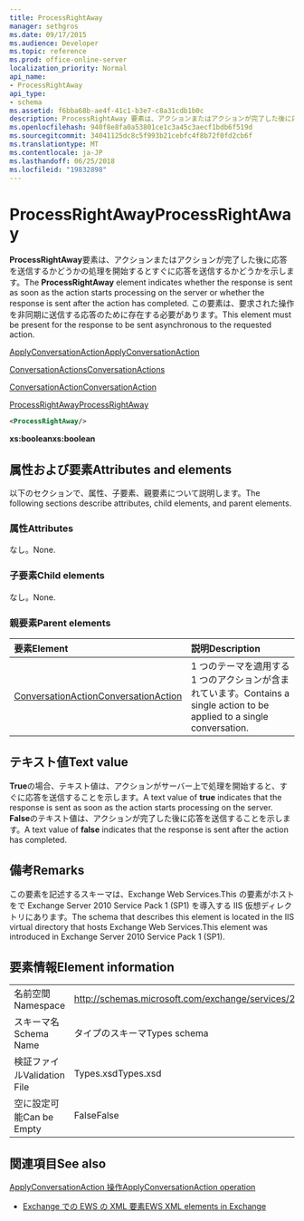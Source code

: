 ```yaml
---
title: ProcessRightAway
manager: sethgros
ms.date: 09/17/2015
ms.audience: Developer
ms.topic: reference
ms.prod: office-online-server
localization_priority: Normal
api_name:
- ProcessRightAway
api_type:
- schema
ms.assetid: f6bba68b-ae4f-41c1-b3e7-c8a31cdb1b0c
description: ProcessRightAway 要素は、アクションまたはアクションが完了した後に応答を送信するかどうかの処理を開始するとすぐに応答を送信するかどうかを示します。 この要素は、要求された操作を非同期に送信する応答のために存在する必要があります。
ms.openlocfilehash: 940f8e8fa0a53801ce1c3a45c3aecf1bdb6f519d
ms.sourcegitcommit: 34041125dc8c5f993b21cebfc4f8b72f0fd2cb6f
ms.translationtype: MT
ms.contentlocale: ja-JP
ms.lasthandoff: 06/25/2018
ms.locfileid: "19832898"
---
```

# <a name="processrightaway"></a><span data-ttu-id="32fcf-104">ProcessRightAway</span><span class="sxs-lookup"><span data-stu-id="32fcf-104">ProcessRightAway</span></span>

<span data-ttu-id="32fcf-105">**ProcessRightAway**要素は、アクションまたはアクションが完了した後に応答を送信するかどうかの処理を開始するとすぐに応答を送信するかどうかを示します。</span><span class="sxs-lookup"><span data-stu-id="32fcf-105">The **ProcessRightAway** element indicates whether the response is sent as soon as the action starts processing on the server or whether the response is sent after the action has completed.</span></span> <span data-ttu-id="32fcf-106">この要素は、要求された操作を非同期に送信する応答のために存在する必要があります。</span><span class="sxs-lookup"><span data-stu-id="32fcf-106">This element must be present for the response to be sent asynchronous to the requested action.</span></span> 
  
[<span data-ttu-id="32fcf-107">ApplyConversationAction</span><span class="sxs-lookup"><span data-stu-id="32fcf-107">ApplyConversationAction</span></span>](applyconversationaction.md)
  
[<span data-ttu-id="32fcf-108">ConversationActions</span><span class="sxs-lookup"><span data-stu-id="32fcf-108">ConversationActions</span></span>](conversationactions.md)
  
[<span data-ttu-id="32fcf-109">ConversationAction</span><span class="sxs-lookup"><span data-stu-id="32fcf-109">ConversationAction</span></span>](conversationaction.md)
  
[<span data-ttu-id="32fcf-110">ProcessRightAway</span><span class="sxs-lookup"><span data-stu-id="32fcf-110">ProcessRightAway</span></span>](processrightaway.md)
  
```XML
<ProcessRightAway/>
```

 <span data-ttu-id="32fcf-111">**xs:boolean**</span><span class="sxs-lookup"><span data-stu-id="32fcf-111">**xs:boolean**</span></span>
## <a name="attributes-and-elements"></a><span data-ttu-id="32fcf-112">属性および要素</span><span class="sxs-lookup"><span data-stu-id="32fcf-112">Attributes and elements</span></span>

<span data-ttu-id="32fcf-113">以下のセクションで、属性、子要素、親要素について説明します。</span><span class="sxs-lookup"><span data-stu-id="32fcf-113">The following sections describe attributes, child elements, and parent elements.</span></span>
  
### <a name="attributes"></a><span data-ttu-id="32fcf-114">属性</span><span class="sxs-lookup"><span data-stu-id="32fcf-114">Attributes</span></span>

<span data-ttu-id="32fcf-115">なし。</span><span class="sxs-lookup"><span data-stu-id="32fcf-115">None.</span></span>
  
### <a name="child-elements"></a><span data-ttu-id="32fcf-116">子要素</span><span class="sxs-lookup"><span data-stu-id="32fcf-116">Child elements</span></span>

<span data-ttu-id="32fcf-117">なし。</span><span class="sxs-lookup"><span data-stu-id="32fcf-117">None.</span></span>
  
### <a name="parent-elements"></a><span data-ttu-id="32fcf-118">親要素</span><span class="sxs-lookup"><span data-stu-id="32fcf-118">Parent elements</span></span>

|<span data-ttu-id="32fcf-119">**要素**</span><span class="sxs-lookup"><span data-stu-id="32fcf-119">**Element**</span></span>|<span data-ttu-id="32fcf-120">**説明**</span><span class="sxs-lookup"><span data-stu-id="32fcf-120">**Description**</span></span>|
|:-----|:-----|
|[<span data-ttu-id="32fcf-121">ConversationAction</span><span class="sxs-lookup"><span data-stu-id="32fcf-121">ConversationAction</span></span>](conversationaction.md) <br/> |<span data-ttu-id="32fcf-122">1 つのテーマを適用する 1 つのアクションが含まれています。</span><span class="sxs-lookup"><span data-stu-id="32fcf-122">Contains a single action to be applied to a single conversation.</span></span>  <br/> |
   
## <a name="text-value"></a><span data-ttu-id="32fcf-123">テキスト値</span><span class="sxs-lookup"><span data-stu-id="32fcf-123">Text value</span></span>

<span data-ttu-id="32fcf-124">**True**の場合、テキスト値は、アクションがサーバー上で処理を開始すると、すぐに応答を送信することを示します。</span><span class="sxs-lookup"><span data-stu-id="32fcf-124">A text value of **true** indicates that the response is sent as soon as the action starts processing on the server.</span></span> <span data-ttu-id="32fcf-125">**False**のテキスト値は、アクションが完了した後に応答を送信することを示します。</span><span class="sxs-lookup"><span data-stu-id="32fcf-125">A text value of **false** indicates that the response is sent after the action has completed.</span></span> 
  
## <a name="remarks"></a><span data-ttu-id="32fcf-126">備考</span><span class="sxs-lookup"><span data-stu-id="32fcf-126">Remarks</span></span>

<span data-ttu-id="32fcf-127">この要素を記述するスキーマは、Exchange Web Services.This の要素がホストをで Exchange Server 2010 Service Pack 1 (SP1) を導入する IIS 仮想ディレクトリにあります。</span><span class="sxs-lookup"><span data-stu-id="32fcf-127">The schema that describes this element is located in the IIS virtual directory that hosts Exchange Web Services.This element was introduced in Exchange Server 2010 Service Pack 1 (SP1).</span></span>
  
## <a name="element-information"></a><span data-ttu-id="32fcf-128">要素情報</span><span class="sxs-lookup"><span data-stu-id="32fcf-128">Element information</span></span>

|||
|:-----|:-----|
|<span data-ttu-id="32fcf-129">名前空間</span><span class="sxs-lookup"><span data-stu-id="32fcf-129">Namespace</span></span>  <br/> |http://schemas.microsoft.com/exchange/services/2006/types  <br/> |
|<span data-ttu-id="32fcf-130">スキーマ名</span><span class="sxs-lookup"><span data-stu-id="32fcf-130">Schema Name</span></span>  <br/> |<span data-ttu-id="32fcf-131">タイプのスキーマ</span><span class="sxs-lookup"><span data-stu-id="32fcf-131">Types schema</span></span>  <br/> |
|<span data-ttu-id="32fcf-132">検証ファイル</span><span class="sxs-lookup"><span data-stu-id="32fcf-132">Validation File</span></span>  <br/> |<span data-ttu-id="32fcf-133">Types.xsd</span><span class="sxs-lookup"><span data-stu-id="32fcf-133">Types.xsd</span></span>  <br/> |
|<span data-ttu-id="32fcf-134">空に設定可能</span><span class="sxs-lookup"><span data-stu-id="32fcf-134">Can be Empty</span></span>  <br/> |<span data-ttu-id="32fcf-135">False</span><span class="sxs-lookup"><span data-stu-id="32fcf-135">False</span></span>  <br/> |
   
## <a name="see-also"></a><span data-ttu-id="32fcf-136">関連項目</span><span class="sxs-lookup"><span data-stu-id="32fcf-136">See also</span></span>



[<span data-ttu-id="32fcf-137">ApplyConversationAction 操作</span><span class="sxs-lookup"><span data-stu-id="32fcf-137">ApplyConversationAction operation</span></span>](applyconversationaction-operation.md)


- [<span data-ttu-id="32fcf-138">Exchange での EWS の XML 要素</span><span class="sxs-lookup"><span data-stu-id="32fcf-138">EWS XML elements in Exchange</span></span>](ews-xml-elements-in-exchange.md)

